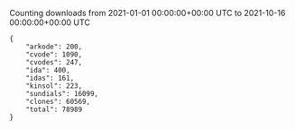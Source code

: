 
Counting downloads from 2021-01-01 00:00:00+00:00 UTC to 2021-10-16 00:00:00+00:00 UTC

```
{
    "arkode": 200,
    "cvode": 1090,
    "cvodes": 247,
    "ida": 400,
    "idas": 161,
    "kinsol": 223,
    "sundials": 16099,
    "clones": 60569,
    "total": 78989
}
```
